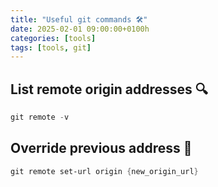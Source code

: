 ```yaml
---
title: "Useful git commands 🛠️"
date: 2025-02-01 09:00:00+0100h
categories: [tools]
tags: [tools, git]
---
```


## List remote origin addresses 🔍
```powershell
git remote -v
```

## Override previous address 🔄
```powershell
git remote set-url origin {new_origin_url}
```
